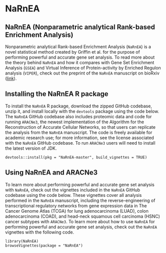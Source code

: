 # NaRnEA

## NaRnEA (Nonparametric analytical Rank-based Enrichment Analysis)

Nonparametric analytical Rank-based Enrichment Analysis (`NaRnEA`) is a novel statistical method created by Griffin et al. for the purpose of performing powerful and accurate gene set analysis. To read more about the theory behind `NaRnEA` and how it compares with Gene Set Enrichment Analysis (`GSEA`) and Virtual Inference of Protein-activity by Enriched Regulon analysis (`VIPER`), check out the preprint of the `NaRnEA` manuscript on bioRxiv ([link](https://www.biorxiv.org)).

## Installing the NaRnEA R package

To install the `NaRnEA` R package, download the zipped GitHub codebase, unzip it, and install locally with the `devtools` package using the  code below. The `NaRnEA` GitHub codebase also includes proteomic data and code for running `ARACNe3`, the newest implementation of the Algorithm for the Reconstruction of Accurate Cellular Networks, so that users can replicate the analysis from the `NaRnEA` manuscript. The code is freely available for academic research use; for more information, see the license associated with the `NaRnEA` GitHub codebase. To run `ARACNe3` users will need to install the latest version of JDK.

```{r}
devtools::install(pkg = "NaRnEA-master", build_vignettes = TRUE)
```

## Using NaRnEA and ARACNe3
To learn more about performing powerful and accurate gene set analysis with `NaRnEA`, check out the vignettes included in the `NaRnEA` GitHub codebase using the code below. These vignettes cover all analysis performed in the `NaRnEA` manuscript, including the reverse-engineering of transcriptional regulatory networks from gene expression data in The Cancer Genome Atlas (TCGA) for lung adenocarcinoma (LUAD), colon adenocarcinoma (COAD), and head-neck squamous cell carcinoma (HSNC) cancer subtypes with `ARACNe3`. 
To learn more about how to use `NaRnEA` for performing powerful and accurate gene set analysis, check out the `NaRnEA` vignettes with the following code.

```{r}
library(NaRnEA)
browseVignettes(package = "NaRnEA")
```
